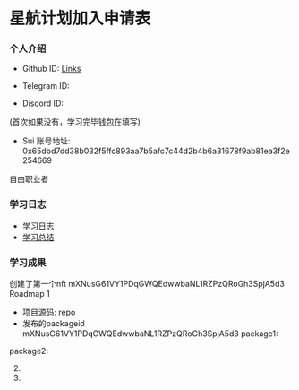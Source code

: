 # 星航计划加入申请表

### 个人介绍

* Github ID: [Links](https://github.com/Link-990)

* Telegram ID:

* Discord ID:

(首次如果没有，学习完毕钱包在填写)
* Sui 账号地址: 0x65dbd7dd38b032f5ffc893aa7b5afc7c44d2b4b6a31678f9ab81ea3f2e254669

自由职业者

### 学习日志

- [学习日志](.md)
- [学习总结](.md)

### 学习成果
创建了第一个nft
mXNusG61VY1PDqGWQEdwwbaNL1RZPzQRoGh3SpjA5d3
Roadmap  1  
- 项目源码: [repo](https://github.com/Link-990/Myfirst_suiNFT/blob/main/my_nft.move)
- 发布的packageid
mXNusG61VY1PDqGWQEdwwbaNL1RZPzQRoGh3SpjA5d3
package1:

package2: 




2.


3. 
